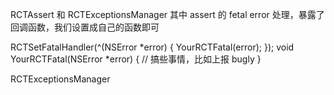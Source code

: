 RCTAssert 和 RCTExceptionsManager
其中 assert 的 fetal error 处理，暴露了回调函数，我们设置成自己的函数即可

RCTSetFatalHandler(^(NSError *error) {
YourRCTFatal(error);
});
void YourRCTFatal(NSError *error) {
// 搞些事情，比如上报 bugly
}

RCTExceptionsManager
